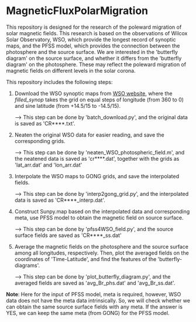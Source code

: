 # MagneticFluxPolarMigration

This repository is designed for the research of the poleward migration of solar magnetic fields. This research is based on the observations of Wilcox Solar Observatory, WSO, which provide the longest record of synoptic maps, and the PFSS model, which provides the connection between the photosphere and the source surface. We are interested in the 'butterfly diagram' on the source surface, and whether it differs from the 'butterfly diagram' on the photosphere. These may reflect the poleward migration of magnetic fields on different levels in the solar corona. 

This repository includes the following steps: 

1. Download the WSO synoptic maps from [WSO website](http://wso.stanford.edu/synopticl.html), where the *filled_synop* takes the grid on equal steps of longitude (from 360 to 0) and sine latitude (from +14.5/15 to -14.5/15).

   --> This step can be done by 'batch_download.py', and the original data is saved as 'CR****.txt'.

2. Neaten the original WSO data for easier reading, and save the corresponding grids. 

   --> This step can be done by 'neaten_WSO_photospheric_field.m', and the neatened data is saved as 'cr****.dat', together with the grids as 'lat_arr.dat' and 'lon_arr.dat'

3. Interpolate the WSO maps to GONG grids, and save the interpolated fields.
   
   --> This step can be done by 'interp2gong_grid.py', and the interpolated data is saved as 'CR****_interp.dat'. 

4. Construct Sunpy.map based on the interpolated data and corresponding meta, use PFSS model to obtain the magnetic field on source surface.

   --> This step can be done by 'pfss4WSO_field.py', and the source surface fields are saved as 'CR****_ss.dat'

5. Average the magnetic fields on the photosphere and the source surface among all longitudes, respectively. Then, plot the averaged fields on the coordinates of 'Time-Latitude', and find the features of the 'butterfly-diagrams'.

   --> This step can be done by 'plot_butterfly_diagram.py', and the averaged fields are saved as 'avg_Br_phs.dat' and 'avg_Br_ss.dat'.

**Note**: Here for the input of PFSS model, meta is required, however, WSO data does not have the meta data intrinsically. So, we will check whether we can obtain the same source surface fields with any meta. If the answer is YES, we can keep the same meta (from GONG) for the PFSS model.
